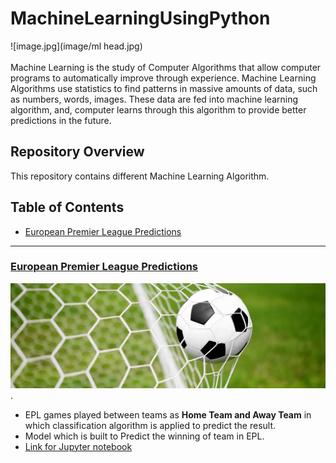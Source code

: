 # MachineLearningUsingPython
![image.jpg](image/ml head.jpg)<br><br>
Machine Learning is the study of Computer Algorithms that allow computer programs to automatically improve through experience.
Machine Learning Algorithms use statistics to find patterns in massive amounts of data, such as numbers, words, images. 
These data are fed into machine learning algorithm, and, computer learns through this algorithm to provide better predictions in the future.

## Repository Overview
This repository contains different Machine Learning Algorithm.

## Table of Contents
- [European Premier League Predictions](#section1)<br>

___
<a id=section1></a>
### [European Premier League Predictions](./European_Premier_League-Predictions)
![image.jpg](image/football.jpeg)<br>.
- EPL games played between teams as __Home Team and Away Team__ in which classification algorithm is applied to predict the result.
- Model which is built to Predict the winning of team in EPL.
- [Link for Jupyter notebook](./EuropeanPremierLeaguePredictions/EuropeanPremierLeague_Predictions.ipynb)
